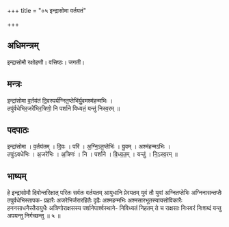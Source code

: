 +++
title = "०५ इन्द्रासोमा वर्तयतं"

+++
## अधिमन्त्रम्
इन्द्रासोमौ रक्षोहणौ। वसिष्ठः। जगती।

## मन्त्रः
इन्द्रा॑सोमा व॒र्तय॑तं दि॒वस्पर्य॑ग्नित॒प्तेभि॑र्यु॒वमश्म॑हन्मभिः ।  
तपु॑र्वधेभिर॒जरे॑भिर॒त्रिणो॒ नि पर्शा॑ने विध्यतं॒ यन्तु॑ निस्व॒रम् ॥

## पदपाठः
इन्द्रा॑सोमा । व॒र्तय॑तम् । दि॒वः । परि॑ । अ॒ग्नि॒ऽत॒प्तेभिः॑ । यु॒वम् । अश्म॑हन्मऽभिः ।  
तपुः॑ऽवधेभिः । अ॒जरे॑भिः । अ॒त्रिणः॑ । नि । पर्शा॑ने । वि॒ध्य॒त॒म् । यन्तु॑ । नि॒ऽस्व॒रम् ॥

## भाष्यम्
हे इन्द्रासोमौ दिवोन्तरिक्षात् परितः सर्वतः वर्तयतम् आयुधानि प्रेरयतम् युवं तौ युवां अग्नितप्तेभिः अग्निनासन्तप्तैः तपुर्वधेभिस्तापक- प्रहारैः अजरेभिर्जरारहितैः दृढैः अश्महन्मभिः अश्मसारभूतस्यायसोविकारैः हननसाधनैस्तैरायुधैः अत्रिणोराक्षसस्य पर्शानेपार्श्वस्थाने- निविध्यतं निहतम् ते च राक्षसाः निःस्वरं निःशब्दं यन्तु अपयन्तु निर्गच्छन्तु ॥ ५ ॥